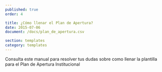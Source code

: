 ```yaml
---
published: true
order: 4

title: ¿Cómo llenar el Plan de Apertura?
date: 2015-07-06
document: /docs/plan_de_apertura.csv

section: templates
category: templates
---
```


Consulta este manual para resolver tus dudas sobre como llenar la plantilla para el Plan de Apertura Institucional

